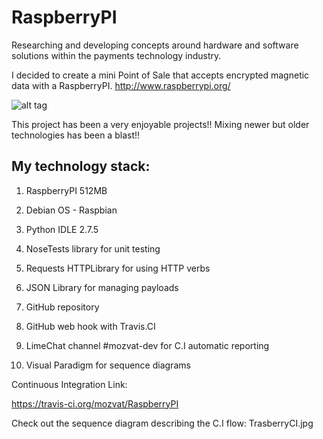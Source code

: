 RaspberryPI
===========

Researching and developing concepts around hardware and software solutions 
within the payments technology industry. 


I decided to create a mini Point of Sale that accepts encrypted magnetic data with 
a RaspberryPI. http://www.raspberrypi.org/ 

![alt tag](https://raw.githubusercontent.com/mozvat/RaspberryPI/master/RaspBerryPI.jpg)

This project has been a very enjoyable projects!! Mixing 
newer but older technologies has been a blast!!

My technology stack:
-------------------

1) RaspberryPI 512MB 
 
2) Debian OS  - Raspbian

3) Python IDLE 2.7.5  
 
4) NoseTests library for unit testing  

5) Requests HTTPLibrary for using HTTP verbs

6) JSON Library for managing payloads
 
7) GitHub repository
 
8) GitHub web hook with Travis.CI  

9) LimeChat channel #mozvat-dev for C.I automatic reporting

10) Visual Paradigm for sequence diagrams

Continuous Integration Link:  
  
https://travis-ci.org/mozvat/RaspberryPI

Check out the sequence diagram describing the C.I flow: TrasberryCI.jpg
